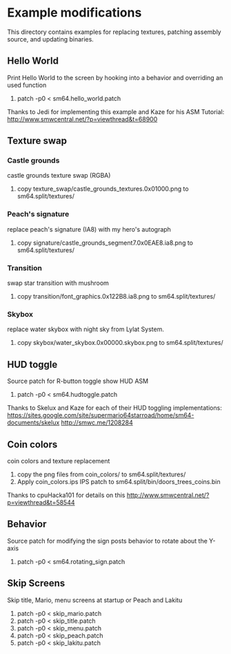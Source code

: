 # Example modifications

This directory contains examples for replacing textures, patching assembly source, and updating binaries.

## Hello World
Print Hello World to the screen by hooking into a behavior and overriding an used function

1. patch -p0 < sm64.hello\_world.patch

Thanks to Jedi for implementing this example and Kaze for his ASM Tutorial:
http://www.smwcentral.net/?p=viewthread&t=68900

## Texture swap

### Castle grounds
castle grounds texture swap (RGBA)

1. copy texture\_swap/castle\_grounds\_textures.0x01000.png to sm64.split/textures/

### Peach's signature
replace peach's signature (IA8) with my hero's autograph

1. copy signature/castle\_grounds\_segment7.0x0EAE8.ia8.png to sm64.split/textures/

### Transition
swap star transition with mushroom

1. copy transition/font\_graphics.0x122B8.ia8.png to sm64.split/textures/

### Skybox
replace water skybox with night sky from Lylat System.

1. copy skybox/water\_skybox.0x00000.skybox.png to sm64.split/textures/

## HUD toggle
Source patch for R-button toggle show HUD ASM

1. patch -p0 < sm64.hudtoggle.patch

Thanks to Skelux and Kaze for each of their HUD toggling implementations:
https://sites.google.com/site/supermario64starroad/home/sm64-documents/skelux
http://smwc.me/1208284

## Coin colors
coin colors and texture replacement

1. copy the png files from coin\_colors/ to sm64.split/textures/
2. Apply coin\_colors.ips IPS patch to sm64.split/bin/doors\_trees\_coins.bin

Thanks to cpuHacka101 for details on this
http://www.smwcentral.net/?p=viewthread&t=58544

## Behavior
Source patch for modifying the sign posts behavior to rotate about the Y-axis

1. patch -p0 < sm64.rotating\_sign.patch

## Skip Screens
Skip title, Mario, menu screens at startup or Peach and Lakitu

1. patch -p0 < skip\_mario.patch
2. patch -p0 < skip\_title.patch
3. patch -p0 < skip\_menu.patch
4. patch -p0 < skip\_peach.patch
5. patch -p0 < skip\_lakitu.patch
